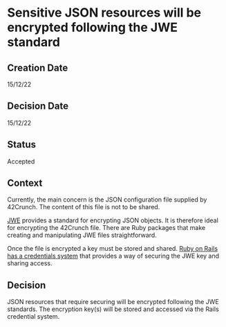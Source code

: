 # Sensitive JSON resources will be encrypted following the JWE standard

## Creation Date
15/12/22

## Decision Date
15/12/22

## Status
Accepted

## Context
Currently, the main concern is the JSON configuration file supplied by 42Crunch. The content of this file is not to be shared.  

[JWE](https://www.rfc-editor.org/rfc/rfc7516) provides a standard for encrypting JSON objects. It is therefore ideal for encrypting the 42Crunch file. There are Ruby packages that make creating and manipulating JWE files straightforward.  

Once the file is encrypted a key must be stored and shared. [Ruby on Rails has a credentials system](https://edgeguides.rubyonrails.org/security.html#custom-credentials) that provides a way of securing the JWE key and sharing access.  

## Decision
JSON resources that require securing will be encrypted following the JWE standards. The encryption key(s) will be stored and accessed via the Rails credential system. 
